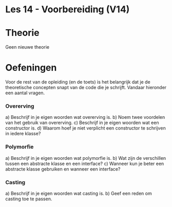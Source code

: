 Les 14 - Voorbereiding (V14)
===

# Theorie

Geen nieuwe theorie

# Oefeningen

Voor de rest van de opleiding (en de toets) is het belangrijk dat je de theoretische concepten snapt van de code die je schrijft. Vandaar hieronder een aantal vragen.

### Overerving
a)  Beschrijf in je eigen woorden wat overerving is.
b)  Noem twee voordelen van het gebruik van overerving.
c)  Beschrijf in je eigen woorden wat een constructor is.
d)  Waarom hoef je niet verplicht een constructor te schrijven in iedere klasse?

### Polymorfie
a)  Beschrijf in je eigen woorden wat polymorfie is.
b)  Wat zijn de verschillen tussen een abstracte klasse en een interface?
c)  Wanneer kun je beter een abstracte klasse gebruiken en wanneer een interface?

### Casting
a)  Beschrijf in je eigen woorden wat casting is.
b)  Geef een reden om casting toe te passen.
